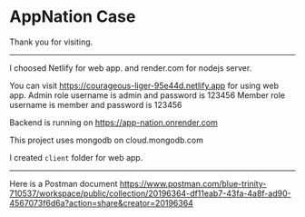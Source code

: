 # AppNation Case
Thank you for visiting.

********************
I choosed Netlify for web app. and render.com for nodejs server.

You can visit https://courageous-liger-95e44d.netlify.app for using web app.
Admin role username is admin and password is 123456
Member role username is member and password is 123456

Backend is running on https://app-nation.onrender.com

This project uses mongodb on cloud.mongodb.com

I created `client` folder for web app.  

*********

Here is a Postman document https://www.postman.com/blue-trinity-710537/workspace/public/collection/20196364-df11eab7-43fa-4a8f-ad90-4567073f6d6a?action=share&creator=20196364

